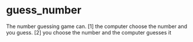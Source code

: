 # guess_number
The number guessing game can.                  [1] the computer choose the number and you guess.                 [2] you choose the number and the computer guesses it
